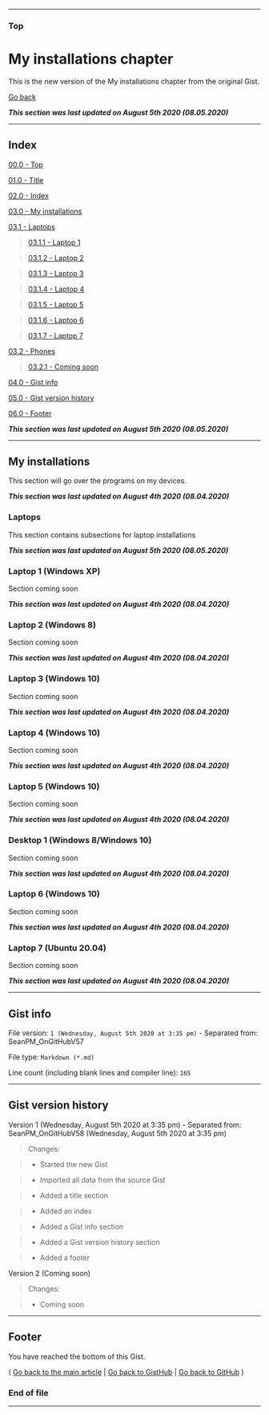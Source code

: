 
***

### Top

# My installations chapter

This is the new version of the My installations chapter from the original Gist.

[Go back](https://gist.github.com/seanpm2001/7e40a0e13c066a57577d8200b1afc6a3#My-installations)

***This section was last updated on August 5th 2020 (08.05.2020)***

***

## Index

[00.0 - Top](#Top)

[01.0 - Title](#My-installations-chapter)

[02.0 - Index](#Index)

[03.0 - My installations](#My-installations)

[03.1 - Laptops](#Laptops)

> [03.1.1 - Laptop 1](#Laptop-1-(Windows-XP))

> [03.1.2 - Laptop 2](#Laptop-2-(Windows-8))

> [03.1.3 - Laptop 3](#Laptop-3-(Windows-10))

> [03.1.4 - Laptop 4](#Laptop-4-(Windows-10))

> [03.1.5 - Laptop 5](#Laptop-5-(Windows-10))

> [03.1.6 - Laptop 6](#Laptop-6-(Windows-10))

> [03.1.7 - Laptop 7](#Laptop-7-(Ubuntu-20.04))

[03.2 - Phones](#)

> [03.2.1 - Coming soon](#)

[04.0 - Gist info](#Gist-info)

[05.0 - Gist version history](#Gist-version-history)

[06.0 - Footer](#Footer)

***This section was last updated on August 5th 2020 (08.05.2020)***

***

## My installations

This section will go over the programs on my devices.

***This section was last updated on August 4th 2020 (08.04.2020)***

### Laptops

This section contains subsections for laptop installations

***This section was last updated on August 5th 2020 (08.05.2020)***

### Laptop 1 (Windows XP)

Section coming soon

***This section was last updated on August 4th 2020 (08.04.2020)***

### Laptop 2 (Windows 8)

Section coming soon

***This section was last updated on August 4th 2020 (08.04.2020)***

### Laptop 3 (Windows 10)

Section coming soon

***This section was last updated on August 4th 2020 (08.04.2020)***

### Laptop 4 (Windows 10)

Section coming soon

***This section was last updated on August 4th 2020 (08.04.2020)***

### Laptop 5 (Windows 10)

Section coming soon

***This section was last updated on August 4th 2020 (08.04.2020)***

### Desktop 1 (Windows 8/Windows 10)

Section coming soon

***This section was last updated on August 4th 2020 (08.04.2020)***

### Laptop 6 (Windows 10)

Section coming soon

***This section was last updated on August 4th 2020 (08.04.2020)***

### Laptop 7 (Ubuntu 20.04)

Section coming soon

***This section was last updated on August 4th 2020 (08.04.2020)***

***

## Gist info

File version: `1 (Wednesday, August 5th 2020 at 3:35 pm)` - Separated from: SeanPM_OnGitHubV57

File type: `Markdown (*.md)`

Line count (including blank lines and compiler line): `165`

***

## Gist version history

Version 1 (Wednesday, August 5th 2020 at 3:35 pm) - Separated from: SeanPM_OnGitHubV58 (Wednesday, August 5th 2020 at 3:35 pm)

> Changes:

> * Started the new Gist

> * Imported all data from the source Gist

> * Added a title section

> * Added an index

> * Added a Gist info section

> * Added a Gist version history section

> * Added a footer

Version 2 (Coming soon)

> Changes:

> * Coming soon

***

## Footer

You have reached the bottom of this Gist.

( [Go back to the main article](https://gist.github.com/seanpm2001/7e40a0e13c066a57577d8200b1afc6a3#My-installations) | [Go back to GistHub](https://gist.github.com/) | [Go back to GitHub](https://github.com/) )

### End of file

***
